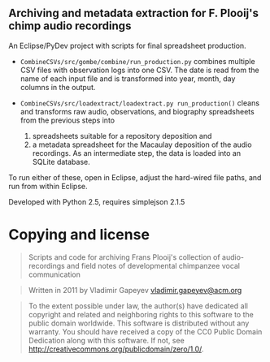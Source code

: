 Archiving and metadata extraction for F. Plooij's chimp audio recordings
---------

An Eclipse/PyDev project with scripts for final spreadsheet production. 

* ``CombineCSVs/src/gombe/combine/run_production.py`` combines multiple CSV files with observation logs into one CSV. 
  The date is read from the name of each input file and is transformed into year, month, day columns in the output. 
  
* ``CombineCSVs/src/loadextract/loadextract.py run_production()`` cleans and transforms raw audio, observations, and biography 
   spreadsheets from the previous steps into
  1. spreadsheets suitable for a repository deposition and
  2. a metadata spreadsheet for the Macaulay deposition of the audio recordings. As an intermediate step, the data is loaded into an SQLite database.
   
To run either of these, open in Eclipse, adjust the hard-wired file paths, and run from within Eclipse. 

Developed with Python 2.5, requires simplejson 2.1.5 

Copying and license
===================

> Scripts and code for archiving Frans Plooij's collection of audio-recordings and field notes of developmental chimpanzee vocal communication 

> Written in 2011 by Vladimir Gapeyev <vladimir.gapeyev@acm.org>

> To the extent possible under law, the author(s) have dedicated all copyright and related and neighboring rights to this software to the public domain worldwide. This software is distributed without any warranty.
You should have received a copy of the CC0 Public Domain Dedication along with this software. If not, see <http://creativecommons.org/publicdomain/zero/1.0/>.
